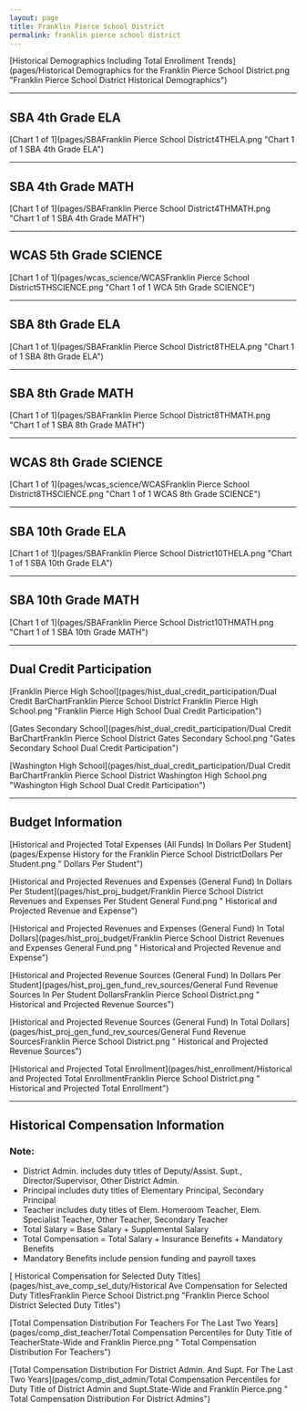 ```yaml
---
layout: page
title: Franklin Pierce School District
permalink: franklin pierce school district
---
```



[Historical Demographics Including Total Enrollment Trends](pages/Historical Demographics for the Franklin Pierce School District.png "Franklin Pierce School District Historical Demographics")

___

## SBA 4th Grade ELA

[Chart 1 of 1](pages/SBAFranklin Pierce School District4THELA.png "Chart 1 of 1 SBA 4th Grade ELA")


___

## SBA 4th Grade MATH

[Chart 1 of 1](pages/SBAFranklin Pierce School District4THMATH.png "Chart 1 of 1 SBA 4th Grade MATH")


___

## WCAS 5th Grade SCIENCE

[Chart 1 of 1](pages/wcas_science/WCASFranklin Pierce School District5THSCIENCE.png "Chart 1 of 1 WCA 5th Grade SCIENCE")


___

## SBA 8th Grade ELA

[Chart 1 of 1](pages/SBAFranklin Pierce School District8THELA.png "Chart 1 of 1 SBA 8th Grade ELA")


___

## SBA 8th Grade MATH

[Chart 1 of 1](pages/SBAFranklin Pierce School District8THMATH.png "Chart 1 of 1 SBA 8th Grade MATH")


___

## WCAS 8th Grade SCIENCE

[Chart 1 of 1](pages/wcas_science/WCASFranklin Pierce School District8THSCIENCE.png "Chart 1 of 1 WCAS 8th Grade SCIENCE")


___

## SBA 10th Grade ELA

[Chart 1 of 1](pages/SBAFranklin Pierce School District10THELA.png "Chart 1 of 1 SBA 10th Grade ELA")


___

## SBA 10th Grade MATH

[Chart 1 of 1](pages/SBAFranklin Pierce School District10THMATH.png "Chart 1 of 1 SBA 10th Grade MATH")


___

## Dual Credit Participation

[Franklin Pierce High School](pages/hist_dual_credit_participation/Dual Credit BarChartFranklin Pierce School District Franklin Pierce High School.png "Franklin Pierce High School Dual Credit Participation")

[Gates Secondary School](pages/hist_dual_credit_participation/Dual Credit BarChartFranklin Pierce School District Gates Secondary School.png "Gates Secondary School Dual Credit Participation")

[Washington High School](pages/hist_dual_credit_participation/Dual Credit BarChartFranklin Pierce School District Washington High School.png "Washington High School Dual Credit Participation")


___

## Budget Information

[Historical and Projected Total Expenses (All Funds) In Dollars Per Student](pages/Expense History for the Franklin Pierce School DistrictDollars Per Student.png " Dollars Per Student")

[Historical and Projected Revenues and Expenses (General Fund) In Dollars Per Student](pages/hist_proj_budget/Franklin Pierce School District Revenues and Expenses Per Student General Fund.png " Historical and Projected Revenue and Expense")

[Historical and Projected Revenues and Expenses (General Fund) In Total Dollars](pages/hist_proj_budget/Franklin Pierce School District Revenues and Expenses General Fund.png " Historical and Projected Revenue and Expense")

[Historical and Projected Revenue Sources (General Fund) In Dollars Per Student](pages/hist_proj_gen_fund_rev_sources/General Fund Revenue Sources In Per Student DollarsFranklin Pierce School District.png " Historical and Projected Revenue Sources")

[Historical and Projected Revenue Sources (General Fund) In Total Dollars](pages/hist_proj_gen_fund_rev_sources/General Fund Revenue SourcesFranklin Pierce School District.png " Historical and Projected Revenue Sources")

[Historical and Projected Total Enrollment](pages/hist_enrollment/Historical and Projected Total EnrollmentFranklin Pierce School District.png " Historical and Projected Total Enrollment")


___

## Historical Compensation Information
### Note:
- District Admin. includes duty titles of Deputy/Assist. Supt., Director/Supervisor, Other District Admin.
- Principal includes duty titles of Elementary Principal, Secondary Principal
- Teacher includes duty titles of Elem. Homeroom Teacher, Elem. Specialist Teacher, Other Teacher, Secondary Teacher
- Total Salary = Base Salary + Supplemental Salary
- Total Compensation = Total Salary + Insurance Benefits + Mandatory Benefits
- Mandatory Benefits include pension funding and payroll taxes

[ Historical Compensation for Selected Duty Titles](pages/hist_ave_comp_sel_duty/Historical Ave Compensation for Selected Duty TitlesFranklin Pierce School District.png "Franklin Pierce School District Selected Duty Titles")

[Total Compensation Distribution For Teachers For The Last Two Years](pages/comp_dist_teacher/Total Compensation Percentiles for Duty Title of TeacherState-Wide and Franklin Pierce.png " Total Compensation Distribution For Teachers")

[Total Compensation Distribution For District Admin. And Supt. For The Last Two Years](pages/comp_dist_admin/Total Compensation Percentiles for Duty Title of District Admin and Supt.State-Wide and Franklin Pierce.png " Total Compensation Distribution For District Admins")

